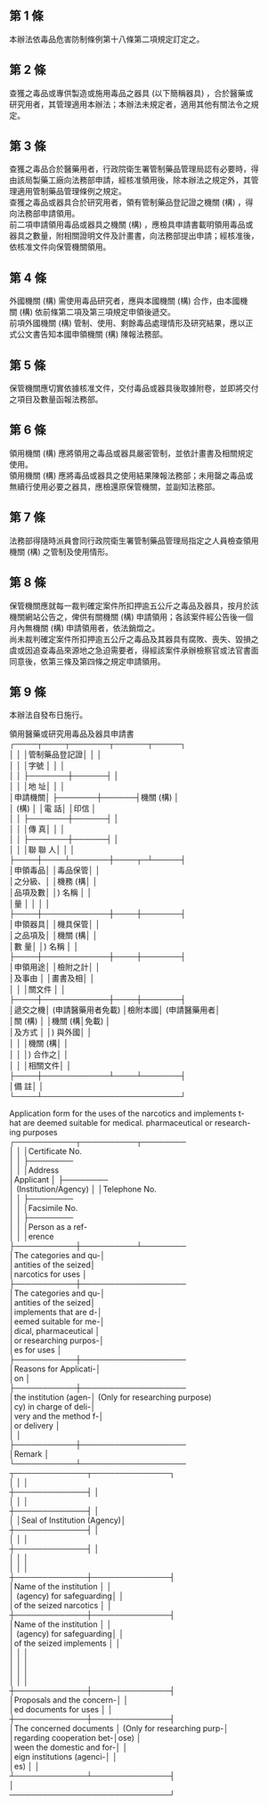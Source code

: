 第 1 條
-------
本辦法依毒品危害防制條例第十八條第二項規定訂定之。

第 2 條
-------
查獲之毒品或專供製造或施用毒品之器具 (以下簡稱器具) ，合於醫藥或  
研究用者，其管理適用本辦法；本辦法未規定者，適用其他有關法令之規  
定。

第 3 條
-------
查獲之毒品合於醫藥用者，行政院衛生署管制藥品管理局認有必要時，得  
由該局製藥工廠向法務部申請，經核准領用後，除本辦法之規定外，其管  
理適用管制藥品管理條例之規定。  
查獲之毒品或器具合於研究用者，領有管制藥品登記證之機關 (構) ，得  
向法務部申請領用。  
前二項申請領用毒品或器具之機關 (構) ，應檢具申請書載明領用毒品或  
器具之數量，附相關證明文件及計畫書，向法務部提出申請；經核准後，  
依核准文件向保管機關領用。

第 4 條
-------
外國機關 (構) 需使用毒品研究者，應與本國機關 (構) 合作，由本國機  
關 (構) 依前條第二項及第三項規定申領後遞交。  
前項外國機關 (構) 管制、使用、剩餘毒品處理情形及研究結果，應以正  
式公文書告知本國申領機關 (構) 陳報法務部。

第 5 條
-------
保管機關應切實依據核准文件，交付毒品或器具後取據附卷，並即將交付  
之項目及數量函報法務部。

第 6 條
-------
領用機關 (構) 應將領用之毒品或器具嚴密管制，並依計畫書及相關規定  
使用。  
領用機關 (構) 應將毒品或器具之使用結果陳報法務部；未用罄之毒品或  
無續行使用必要之器具，應檢還原保管機關，並副知法務部。

第 7 條
-------
法務部得隨時派員會同行政院衛生署管制藥品管理局指定之人員檢查領用  
機關 (構) 之管制及使用情形。

第 8 條
-------
保管機關應就每一裁判確定案件所扣押逾五公斤之毒品及器具，按月於該  
機關網站公告之，俾供有關機關 (構) 申請領用；各該案件經公告後一個  
月內無機關 (構) 申請領用者，依法銷燬之。  
尚未裁判確定案件所扣押逾五公斤之毒品及其器具有腐敗、喪失、毀損之  
虞或因追查毒品來源地之急迫需要者，得經該案件承辦檢察官或法官書面  
同意後，依第三條及第四條之規定申請領用。

第 9 條
-------
本辦法自發布日施行。  
  
領用醫藥或研究用毒品及器具申請書  
┌────┬────┬───────┬──────┬─────┐  
│        │        │管制藥品登記證│            │          │  
│        │        │字號          │            │          │  
│        │        ├───────┼──────┤          │  
│        │        │地          址│            │          │  
│申請機關│        ├───────┼──────┤機關 (構) │  
│ (構)   │        │電          話│            │印信      │  
│        │        ├───────┼──────┤          │  
│        │        │傳          真│            │          │  
│        │        ├───────┼──────┤          │  
│        │        │聯    聯    人│            │          │  
├────┼────┴───────┼────┬─┴─────┤  
│申領毒品│                        │毒品保管│              │  
│之分級、│                        │機務 (構│              │  
│品項及數│                        │) 名稱  │              │  
│量      │                        │        │              │  
├────┼────────────┼────┼───────┤  
│申領器具│                        │機具保管│              │  
│之品項及│                        │機關 (構│              │  
│數    量│                        │) 名稱  │              │  
├────┼────────────┼────┼───────┤  
│申領用途│                        │檢附之計│              │  
│及事由  │                        │畫書及相│              │  
│        │                        │關文件  │              │  
├────┼────────────┼────┼───────┤  
│遞交之機│ (申請醫藥用者免載)     │檢附本國│ (申請醫藥用者│  
│關 (構) │                        │機關 (構│免載)         │  
│及方式  │                        │) 與外國│              │  
│        │                        │機關 (構│              │  
│        │                        │) 合作之│              │  
│        │                        │相關文件│              │  
├────┼────────────┴────┴───────┤  
│備    註│                                                  │  
└────┴─────────────────────────┘  
  
Application form for the uses of the narcotics and implements t-  
hat are deemed suitable for medical. pharmaceutical or research-  
ing purposes  
┌───────────┬──────────┬────────  
│                      │                    │Certificate No.  
│                      │                    ├────────  
│                      │                    │Address  
│Applicant             │                    ├────────  
│ (Institution/Agency) │                    │Telephone No.  
│                      │                    ├────────  
│                      │                    │Facsimile No.  
│                      │                    ├────────  
│                      │                    │Person as a ref-  
│                      │                    │erence  
├───────────┼──────────┴────────  
│The categories and qu-│  
│antities of the seized│  
│narcotics for uses    │  
├───────────┼───────────────────  
│The categories and qu-│  
│antities of the seized│  
│implements that are d-│  
│eemed suitable for me-│  
│dical, pharmaceutical │  
│or researching purpos-│  
│es for uses           │  
├───────────┼───────────────────  
│Reasons for Applicati-│  
│on                    │  
├───────────┼───────────────────  
│the institution (agen-│ (Only for researching purpose)  
│cy) in charge of deli-│  
│very and the method f-│  
│or delivery           │  
│                      │  
├───────────┼───────────────────  
│Remark                │  
└───────────┴───────────────────  
┬─────────────┬──────────────┐  
│                          │                            │  
┼─────────────┤                            │  
│                          │                            │  
┼─────────────┤                            │  
│                          │Seal of Institution (Agency)│  
┼─────────────┤                            │  
│                          │                            │  
┼─────────────┤                            │  
│                          │                            │  
│                          │                            │  
┼─────────────┼──────────────┤  
│Name of the institution   │                            │  
│ (agency) for safeguarding│                            │  
│of the seized narcotics   │                            │  
┼─────────────┼──────────────┤  
│Name of the institution   │                            │  
│ (agency) for safeguarding│                            │  
│of the seized implements  │                            │  
│                          │                            │  
│                          │                            │  
│                          │                            │  
│                          │                            │  
┼─────────────┼──────────────┤  
│Proposals and the concern-│                            │  
│ed documents for uses     │                            │  
┼─────────────┼──────────────┤  
│The concerned documents   │ (Only for researching purp-│  
│regarding cooperation bet-│ose)                        │  
│ween the domestic and for-│                            │  
│eign institutions (agenci-│                            │  
│es)                       │                            │  
┴─────────────┴──────────────┤  
                                                          │  
─────────────────────────────┘

